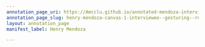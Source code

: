 ```yaml
---
annotation_page_uri: https://Amcclu.github.io/annotated-mendoza-interview/annotations/henry-mendoza-canvas-1-interviewee--gesturing--relating-firsthand-experience.json
annotation_page_slug: henry-mendoza-canvas-1-interviewee--gesturing--relating-firsthand-experience
layout: annotation_page
manifest_label: Henry Mendoza

---
```

